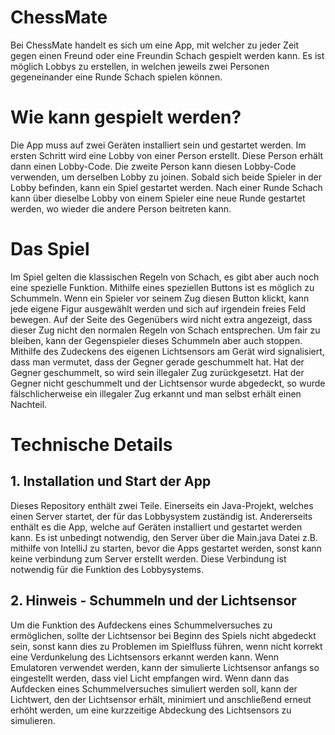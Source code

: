 # ChessMate

Bei ChessMate handelt es sich um eine App, mit welcher zu jeder Zeit gegen einen Freund oder eine Freundin Schach gespielt werden kann. Es ist möglich Lobbys zu erstellen, in welchen jeweils zwei Personen gegeneinander eine Runde Schach spielen können. 

# Wie kann gespielt werden? 

Die App muss auf zwei Geräten installiert sein und gestartet werden. Im ersten Schritt wird eine Lobby von einer Person erstellt. Diese Person erhält dann einen Lobby-Code. Die zweite Person kann diesen Lobby-Code verwenden, um derselben Lobby zu joinen. Sobald sich beide Spieler in der Lobby befinden, kann ein Spiel gestartet werden. Nach einer Runde Schach kann über dieselbe Lobby von einem Spieler eine neue Runde gestartet werden, wo wieder die andere Person beitreten kann. 

# Das Spiel

Im Spiel gelten die klassischen Regeln von Schach, es gibt aber auch noch eine spezielle Funktion. Mithilfe eines speziellen Buttons ist es möglich zu Schummeln. Wenn ein Spieler vor seinem Zug diesen Button klickt, kann jede eigene Figur ausgewählt werden und sich auf irgendein freies Feld bewegen. Auf der Seite des Gegenübers wird nicht extra angezeigt, dass dieser Zug nicht den normalen Regeln von Schach entsprechen. 
Um fair zu bleiben, kann der Gegenspieler dieses Schummeln aber auch stoppen. Mithilfe des Zudeckens des eigenen Lichtsensors am Gerät wird signalisiert, dass man vermutet, dass der Gegner gerade geschummelt hat. Hat der Gegner geschummelt, so wird sein illegaler Zug zurückgesetzt. Hat der Gegner nicht geschummelt und der Lichtsensor wurde abgedeckt, so wurde fälschlicherweise ein illegaler Zug erkannt und man selbst erhält einen Nachteil. 

# Technische Details

  ## 1. Installation und Start der App
  
  Dieses Repository enthält zwei Teile. Einerseits ein Java-Projekt, welches einen Server startet, der für das Lobbysystem zuständig ist. Andererseits enthält es die App, welche auf Geräten installiert und gestartet werden kann. Es ist unbedingt notwendig, den Server über die Main.java Datei z.B. mithilfe von IntelliJ zu starten, bevor die Apps gestartet werden, sonst kann keine verbindung zum Server erstellt werden. Diese Verbindung ist notwendig für die Funktion des Lobbysystems.
  
  ## 2. Hinweis - Schummeln und der Lichtsensor
  
  Um die Funktion des Aufdeckens eines Schummelversuches zu ermöglichen, sollte der Lichtsensor bei Beginn des Spiels nicht abgedeckt sein, sonst kann dies zu Problemen im Spielfluss führen, wenn nicht korrekt eine Verdunkelung des Lichtsensors erkannt werden kann. Wenn Emulatoren verwendet werden, kann der simulierte Lichtsensor anfangs so eingestellt werden, dass viel Licht empfangen wird. Wenn dann das Aufdecken eines Schummelversuches simuliert werden soll, kann der Lichtwert, den der Lichtsensor erhält, minimiert und anschließend erneut erhöht werden, um eine kurzzeitige Abdeckung des Lichtsensors zu simulieren.
